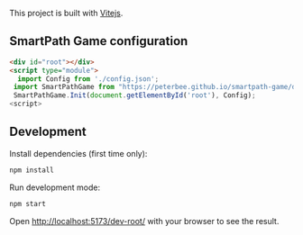 This project is built with [Vitejs](https://vitejs.dev/).

## SmartPath Game configuration

```html
<div id="root"></div>
<script type="module">
  import Config from './config.json';
 import SmartPathGame from "https://peterbee.github.io/smartpath-game/dist/smartpath-game.js"; 
 SmartPathGame.Init(document.getElementById('root'), Config);
<script>
```

## Development

Install dependencies (first time only):

```bash
npm install
```

Run development mode:

```bash
npm start
```

Open [http://localhost:5173/dev-root/](http://localhost:5173/dev-root/) with your browser to see the result.
